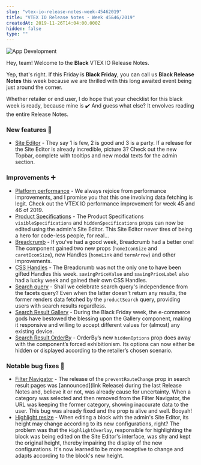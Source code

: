 ```yaml
---
slug: "vtex-io-release-notes-week-45462019"
title: "VTEX IO Release Notes - Week 45&46/2019"
createdAt: 2019-11-26T14:04:00.000Z
hidden: false
type: ""
---
```


![App Development](https://raw.githubusercontent.com/vtexdocs/dev-portal-content/main/images/vtex-io-release-notes-week-45462019-0.png)

Hey, team! Welcome to the **Black** VTEX IO Release Notes.

Yep, that's right. If this Friday is **Black Friday**, you can call us **Black Release Notes** this week because we are thrilled with this long awaited event being just around the corner.

Whether retailer or end user, I do hope that your checklist for this black week is ready, because mine is :heavy_check_mark: And guess what else? It envolves reading the entire Release Notes.

### New features 🚀

- [Site Editor](https://vtex.io/docs/releases/2019-week-45-46/site-editor) - They say 1 is few, 2 is good and 3 is a party. If a release for the Site Editor is already incredible, picture 3? Check out the new Topbar, complete with tooltips and new modal texts for the admin section.

### Improvements ➕

- [Platform performance](https://vtex.io/docs/releases/2019-week-45-46/platform-performance) - We always rejoice from performance improvements, and I promise you that this one involving data fetching is legit. Check out the VTEX IO performance improvement for week 45 and 46 of 2019.
- [Product Specifications](https://vtex.io/docs/releases/2019-week-45-46/product-specifications) - The Product Specifications `visibleSpecifications` and `hiddenSpecifications` props can now be edited using the admin's Site Editor. This Site Editor never tires of being a hero for code-less people, for real...
- [Breadcrumb](https://vtex.io/docs/releases/2019-week-45-46/breadcrumb) - If you've had a good week, Breadcrumb had a better one! The component gained two new props (`homeIconSize` and `caretIconSize`), new Handles (`homeLink` and `termArrow`) and other improvements.
- [CSS Handles](https://vtex.io/docs/releases/2019-week-45-46/css-handles) - The Breadcrumb was not the only one to have been gifted Handles this week. `savingPriceValue` and `savingPriceLabel` also had a lucky week and gained their own CSS Handles.
- [Search query](https://vtex.io/docs/releases/2019-week-45-46/search-query) - Shall we celebrate search query's independence from the facets query? Even when the latter doesn't return any results, the former renders data fetched by the `productSearch` query, providing users with search results regardless.
- [Search Result Gallery](https://vtex.io/docs/releases/2019-week-45-46/search-result-gallery) - During the Black Friday week, the e-commerce gods have bestowed the blessing upon the Gallery component, making it responsive and willing to accept different values for (almost) any existing device.
- [Search Result OrderBy](search-result-orderby) - OrderBy’s new `hiddenOptions` prop does away with the component’s forced exhibitionism. Its options can now either be hidden or displayed according to the retailer’s chosen scenario.

### Notable bug fixes 🐛

- [Filter Navigator](https://github.com/vtex-apps/search-result/pull/272) - The release of the `preventRouteChange` prop in search result pages was [announced](link Release) during the last Release Notes and, believe it or not, was already cause for uncertainty. When a category was selected and then removed from the Filter Navigator, the URL was keeping the former category, showing inaccurate data to the user. This bug was already fixed and the prop is alive and well. Booyah!
- [Highlight resize](https://github.com/vtex-apps/admin-pages/pull/303) - When editing a block with the admin's Site Editor, its height may change according to its new configurations, right? The problem was that the `HighlightOverlay`, responsible for highlighting the block was being edited on the Site Editor's interface, was shy and kept the original height, thereby impairing the display of the new configurations. It's now learned to be more receptive to change and adapts according to the block's new height.
